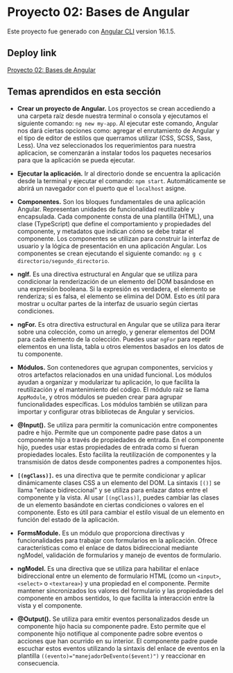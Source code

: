 # Proyecto 02: Bases de Angular

Este proyecto fue generado con [Angular CLI](https://github.com/angular/angular-cli) version 16.1.5.

## Deploy link

[Proyecto 02: Bases de Angular](https://glittery-malabi-4189fc.netlify.app/)

## Temas aprendidos en esta sección

* **Crear un proyecto de Angular.** Los proyectos se crean accediendo a una carpeta raíz desde nuestra terminal o consola y ejecutamos el siguiente comando: `ng new my-app`. Al ejecutar este comando, Angular nos dará ciertas opciones como: agregar el enrutamiento de Angular y el tipo de editor de estilos que querramos utilizar (CSS, SCSS, Sass, Less). Una vez seleccionados los requerimientos para nuestra aplicacion, se comenzarán a instalar todos los paquetes necesarios para que la aplicación se pueda ejecutar.

*  **Ejecutar la aplicación.** Ir al directorio donde se encuentra la aplicación desde la terminal y ejecutar el comando: `npm start`. Automáticamente se abrirá un navegador con el puerto que el `localhost` asigne.

* **Componentes.** Son los bloques fundamentales de una aplicación Angular. Representan unidades de funcionalidad reutilizable y encapsulada. Cada componente consta de una plantilla (HTML), una clase (TypeScript) que define el comportamiento y propiedades del componente, y metadatos que indican cómo se debe tratar el componente. Los componentes se utilizan para construir la interfaz de usuario y la lógica de presentación en una aplicación Angular. Los componentes se crean ejecutando el siguiente comando: `ng g c directorio/segundo_directorio`.

* **ngIf.** Es una directiva estructural en Angular que se utiliza para condicionar la renderización de un elemento del DOM basándose en una expresión booleana. Si la expresión es verdadera, el elemento se renderiza; si es falsa, el elemento se elimina del DOM. Esto es útil para mostrar u ocultar partes de la interfaz de usuario según ciertas condiciones.

* **ngFor.** Es otra directiva estructural en Angular que se utiliza para iterar sobre una colección, como un arreglo, y generar elementos del DOM para cada elemento de la colección. Puedes usar `ngFor` para repetir elementos en una lista, tabla u otros elementos basados en los datos de tu componente.

* **Módulos.** Son contenedores que agrupan componentes, servicios y otros artefactos relacionados en una unidad funcional. Los módulos ayudan a organizar y modularizar tu aplicación, lo que facilita la reutilización y el mantenimiento del código. El módulo raíz se llama `AppModule`, y otros módulos se pueden crear para agrupar funcionalidades específicas. Los módulos también se utilizan para importar y configurar otras bibliotecas de Angular y servicios.

* **@Input().** Se utiliza para permitir la comunicación entre componentes padre e hijo. Permite que un componente padre pase datos a un componente hijo a través de propiedades de entrada. En el componente hijo, puedes usar estas propiedades de entrada como si fueran propiedades locales. Esto facilita la reutilización de componentes y la transmisión de datos desde componentes padres a componentes hijos.

* **`[(ngClass)]`.** es una directiva que te permite condicionar y aplicar dinámicamente clases CSS a un elemento del DOM. La sintaxis `[()]` se llama "enlace bidireccional" y se utiliza para enlazar datos entre el componente y la vista. Al usar `[(ngClass)]`, puedes cambiar las clases de un elemento basándote en ciertas condiciones o valores en el componente. Esto es útil para cambiar el estilo visual de un elemento en función del estado de la aplicación.

* **FormsModule.**  Es un módulo que proporciona directivas y funcionalidades para trabajar con formularios en la aplicación. Ofrece características como el enlace de datos bidireccional mediante ngModel, validación de formularios y manejo de eventos de formulario.

* **ngModel.** Es una directiva que se utiliza para habilitar el enlace bidireccional entre un elemento de formulario HTML (como un `<input>`, `<select>` o `<textarea>`) y una propiedad en el componente. Permite mantener sincronizados los valores del formulario y las propiedades del componente en ambos sentidos, lo que facilita la interacción entre la vista y el componente.

* **@Output().** Se utiliza para emitir eventos personalizados desde un componente hijo hacia su componente padre. Esto permite que el componente hijo notifique al componente padre sobre eventos o acciones que han ocurrido en su interior. El componente padre puede escuchar estos eventos utilizando la sintaxis del enlace de eventos en la plantilla `((evento)="manejadorDeEvento($event)")` y reaccionar en consecuencia.

